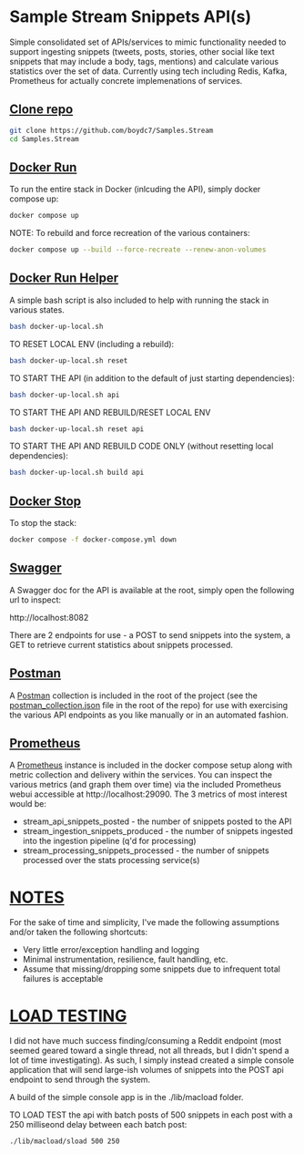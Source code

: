 # Sample Stream Snippets API(s)
Simple consolidated set of APIs/services to mimic functionality needed to support ingesting snippets (tweets, posts, stories, other social like text snippets that may include a body, tags, mentions) and calculate various statistics over the set of data. Currently using tech including Redis, Kafka, Prometheus for actually concrete implemenations of services.

## [Clone repo](#clone-repo)

```bash
git clone https://github.com/boydc7/Samples.Stream
cd Samples.Stream
```

## [Docker Run](#docker-run)
To run the entire stack in Docker (inlcuding the API), simply docker compose up:

```bash
docker compose up
```

NOTE: To rebuild and force recreation of the various containers:
```bash
docker compose up --build --force-recreate --renew-anon-volumes
```
## [Docker Run Helper](#docker-run-helper)
A simple bash script is also included to help with running the stack in various states.

```bash
bash docker-up-local.sh
```

TO RESET LOCAL ENV (including a rebuild):
```bash
bash docker-up-local.sh reset
```

TO START THE API (in addition to the default of just starting dependencies):
```bash
bash docker-up-local.sh api
```

TO START THE API AND REBUILD/RESET LOCAL ENV
```bash
bash docker-up-local.sh reset api
```

TO START THE API AND REBUILD CODE ONLY (without resetting local dependencies):
```bash
bash docker-up-local.sh build api
```

## [Docker Stop](#docker-stop)

To stop the stack:
```bash
docker compose -f docker-compose.yml down
```

## [Swagger](#swagger)
A Swagger doc for the API is available at the root, simply open the following url to inspect:

http://localhost:8082

There are 2 endpoints for use - a POST to send snippets into the system, a GET to retrieve current statistics about snippets processed.

## [Postman](#postman)
A [Postman](https://www.postman.com/) collection is included in the root of the project (see the [postman_collection.json](/postman_collection.json) file in the root of the repo) for use with exercising the various API endpoints as you like manually or in an automated fashion.

## [Prometheus](#prometheus)
A [Prometheus](https://prometheus.io/) instance is included in the docker compose setup along with metric collection and delivery within the services. You can inspect the various metrics (and graph them over time) via the included Prometheus webui accessible at http://localhost:29090.  The 3 metrics of most interest would be:

* stream_api_snippets_posted - the number of snippets posted to the API
* stream_ingestion_snippets_produced - the number of snippets ingested into the ingestion pipeline (q'd for processing)
* stream_processing_snippets_processed - the number of snippets processed over the stats processing service(s)

# [NOTES](#notes)
For the sake of time and simplicity, I've made the following assumptions and/or taken the following shortcuts:

* Very little error/exception handling and logging
* Minimal instrumentation, resilience, fault handling, etc.
* Assume that missing/dropping some snippets due to infrequent total failures is acceptable

# [LOAD TESTING](#load-testing)
I did not have much success finding/consuming a Reddit endpoint (most seemed geared toward a single thread, not all threads, but I didn't spend a lot of time investigating). As such, I simply instead created a simple console application that will send large-ish volumes of snippets into the POST api endpoint to send through the system.

A build of the simple console app is in the ./lib/macload folder.

TO LOAD TEST the api with batch posts of 500 snippets in each post with a 250 milliseond delay between each batch post:
```bash
./lib/macload/sload 500 250
```
